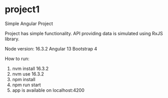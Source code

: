 # project1
Simple Angular Project

Project has simple functionality.
API providing data is simulated using RxJS library.

Node version: 16.3.2
Angular 13
Bootstrap 4

How to run:
1. nvm install 16.3.2
2. nvm use 16.3.2
3. npm install
4. npm run start
5. app is available on localhost:4200
